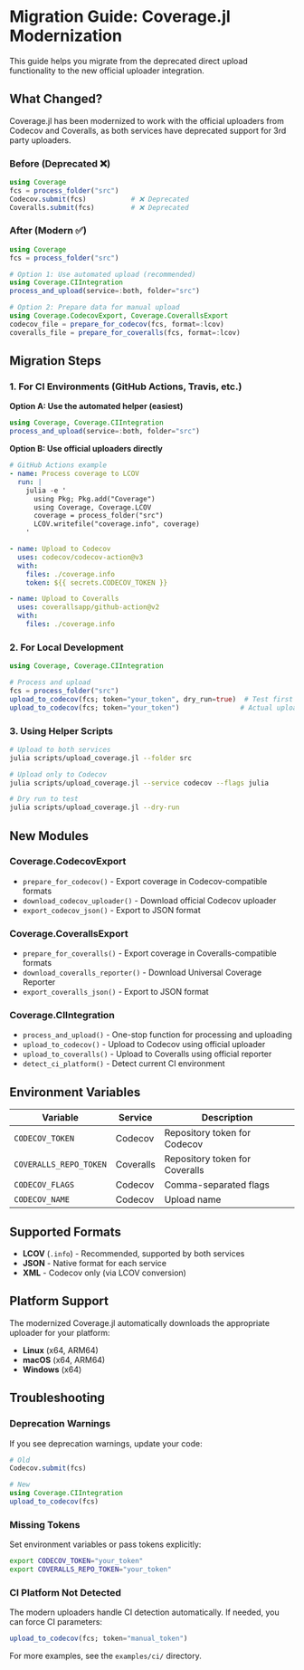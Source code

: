 # Migration Guide: Coverage.jl Modernization

This guide helps you migrate from the deprecated direct upload functionality to the new official uploader integration.

## What Changed?

Coverage.jl has been modernized to work with the official uploaders from Codecov and Coveralls, as both services have deprecated support for 3rd party uploaders.

### Before (Deprecated ❌)
```julia
using Coverage
fcs = process_folder("src")
Codecov.submit(fcs)           # ❌ Deprecated
Coveralls.submit(fcs)         # ❌ Deprecated
```

### After (Modern ✅)
```julia
using Coverage
fcs = process_folder("src")

# Option 1: Use automated upload (recommended)
using Coverage.CIIntegration
process_and_upload(service=:both, folder="src")

# Option 2: Prepare data for manual upload
using Coverage.CodecovExport, Coverage.CoverallsExport
codecov_file = prepare_for_codecov(fcs, format=:lcov)
coveralls_file = prepare_for_coveralls(fcs, format=:lcov)
```

## Migration Steps

### 1. For CI Environments (GitHub Actions, Travis, etc.)

**Option A: Use the automated helper (easiest)**
```julia
using Coverage, Coverage.CIIntegration
process_and_upload(service=:both, folder="src")
```

**Option B: Use official uploaders directly**
```yaml
# GitHub Actions example
- name: Process coverage to LCOV
  run: |
    julia -e '
      using Pkg; Pkg.add("Coverage")
      using Coverage, Coverage.LCOV
      coverage = process_folder("src")
      LCOV.writefile("coverage.info", coverage)
    '

- name: Upload to Codecov
  uses: codecov/codecov-action@v3
  with:
    files: ./coverage.info
    token: ${{ secrets.CODECOV_TOKEN }}

- name: Upload to Coveralls
  uses: coverallsapp/github-action@v2
  with:
    files: ./coverage.info
```

### 2. For Local Development

```julia
using Coverage, Coverage.CIIntegration

# Process and upload
fcs = process_folder("src")
upload_to_codecov(fcs; token="your_token", dry_run=true)  # Test first
upload_to_codecov(fcs; token="your_token")               # Actual upload
```

### 3. Using Helper Scripts

```bash
# Upload to both services
julia scripts/upload_coverage.jl --folder src

# Upload only to Codecov
julia scripts/upload_coverage.jl --service codecov --flags julia

# Dry run to test
julia scripts/upload_coverage.jl --dry-run
```

## New Modules

### Coverage.CodecovExport
- `prepare_for_codecov()` - Export coverage in Codecov-compatible formats
- `download_codecov_uploader()` - Download official Codecov uploader
- `export_codecov_json()` - Export to JSON format

### Coverage.CoverallsExport
- `prepare_for_coveralls()` - Export coverage in Coveralls-compatible formats
- `download_coveralls_reporter()` - Download Universal Coverage Reporter
- `export_coveralls_json()` - Export to JSON format

### Coverage.CIIntegration
- `process_and_upload()` - One-stop function for processing and uploading
- `upload_to_codecov()` - Upload to Codecov using official uploader
- `upload_to_coveralls()` - Upload to Coveralls using official reporter
- `detect_ci_platform()` - Detect current CI environment

## Environment Variables

| Variable | Service | Description |
|----------|---------|-------------|
| `CODECOV_TOKEN` | Codecov | Repository token for Codecov |
| `COVERALLS_REPO_TOKEN` | Coveralls | Repository token for Coveralls |
| `CODECOV_FLAGS` | Codecov | Comma-separated flags |
| `CODECOV_NAME` | Codecov | Upload name |

## Supported Formats

- **LCOV** (`.info`) - Recommended, supported by both services
- **JSON** - Native format for each service
- **XML** - Codecov only (via LCOV conversion)

## Platform Support

The modernized Coverage.jl automatically downloads the appropriate uploader for your platform:
- **Linux** (x64, ARM64)
- **macOS** (x64, ARM64)
- **Windows** (x64)

## Troubleshooting

### Deprecation Warnings
If you see deprecation warnings, update your code:
```julia
# Old
Codecov.submit(fcs)

# New
using Coverage.CIIntegration
upload_to_codecov(fcs)
```

### Missing Tokens
Set environment variables or pass tokens explicitly:
```bash
export CODECOV_TOKEN="your_token"
export COVERALLS_REPO_TOKEN="your_token"
```

### CI Platform Not Detected
The modern uploaders handle CI detection automatically. If needed, you can force CI parameters:
```julia
upload_to_codecov(fcs; token="manual_token")
```

For more examples, see the `examples/ci/` directory.
